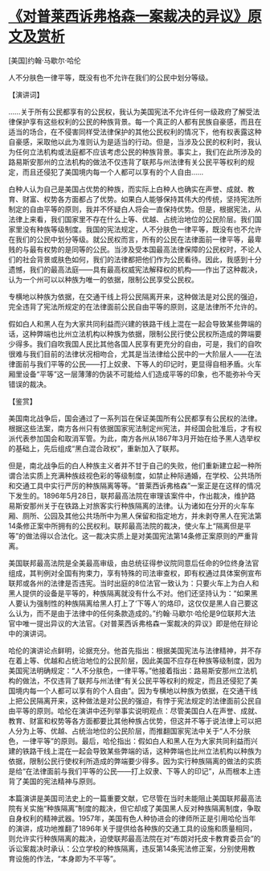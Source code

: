 # [《对普莱西诉弗格森一案裁决的异议》原文及赏析](https://www.vrrw.net/wx/14762.html)

[美国]约翰·马歇尔·哈伦

人不分肤色一律平等，既没有也不允许在我们的公民中划分等级。

【演讲词】

……关于所有公民都享有的公民权，我认为美国宪法不允许任何一级政府了解受法律保护享有这些权利的公民的种族背景。每一个真正的人都有民族自豪感，而且在适当的场合，在不侵害同样受法律保护的其他公民权利的情况下，他有权表露这种自豪感，采取他以此为准则认为是适当的行动。但是，当涉及公民的权利时，我认为任何立法机构或法庭都不应该考虑公民的种族背景。事实上，我们在此所涉及的路易斯安那州的立法机构的做法不仅违背了联邦与州法律有关公民平等权利的规定，而且还侵犯了美国境内每一个人都可以享有的个人自由……

白种人认为自己是美国占优势的种族，而实际上白种人也确实在声誉、成就、教育、财富、权势各方面都占了优势。如果白人能够保持其伟大的传统，坚持宪法所制定的自由平等的原则，我并不怀疑白人将会一直保持优势。但是，根据宪法，从法律上来看，我们国家里不存在什么上等、优越、占统治地位的公民阶层。我们国家里没有种族等级制度。我国的宪法规定，人不分肤色一律平等，既没有也不允许在我们的公民中划分等级。就公民权而言，所有的公民在法律面前一律平等，最卑贱的与最有权势的是同等的公民。当涉及受本国最高法律保障的公民权时，不论人们的社会背景或肤色如何，我们的法律都把他们作为公民看待。因此，我感到十分遗憾，我们的最高法庭——具有最高权威宪法解释权的机构——作出了这种裁决，认为一个州可以以种族为唯一的依据，限制公民享受公民权。

专横地以种族为依据，在交通干线上将公民隔离开来，这种做法是对公民的强迫，完全违背了宪法所规定的在法律面前公民自由平等的原则，这是法律所不允许的。

假如白人和黑人在为大家共同利益而兴建的铁路干线上混在一起会导致某些弊端的话，这种弊端也比州立法机构以种族为依据，限制公民行使公民权所造成的弊端要少得多。我们自吹我国人民比其他各国人民享有更充分的自由，可是，我们的自吹很难与我们目前的法律状况相吻合，尤其是当法律给公民中的一大阶层人——在法律面前与我们平等的公民——打上奴隶、下等人的印记时，更显得自相矛盾。火车厢里设备“平等”这一层薄薄的伪装不可能给人们造成平等的印象，也不能弥补今天错误的裁决。



【鉴赏】

美国南北战争后，国会通过了一系列旨在保证美国所有公民都享有公民权的法律。根据这些法案，南方各州只有依据国家宪法制定州宪法，并经国会批准后，才有权派代表参加国会和取消军管。为此，南方各州从1867年3月开始在给予黑人选举权的基础上，先后组成“黑白混合政权”，重新加入了联邦。

但是，南北战争后的白人种族主义者并不甘于自己的失败，他们重新建立起一种所谓合法实质上充满种族歧视色彩的等级制度，如禁止种际通婚，在学校、公共场所和交通工具中实行严厉的种族隔离等等。“普莱西诉弗格森”一案正是在这样的情况下发生的。1896年5月28日，联邦最高法院在审理该案件中，作出裁决，维护路易斯安那州关于在铁路上对旅客实行种族隔离的法律。认为诸如在分开的火车车厢、厕所、公园及其他公共场所中为黑人保留和指定地方，并未剥夺黑人在宪法第14条修正案中所拥有的公民权利。联邦最高法院的裁决，使火车上“隔离但是平等”的做法得以合法化。这一裁决实质上是对美国宪法第14条修正案原则的严重背离。

美国联邦最高法院是全美最高审级，由总统征得参议院同意后任命的9位终身法官组成，其判例对全国有拘束力，享有特殊的司法审查权，即有权通过具体案例宣布联邦或各州的法律是否违宪。当时出庭的8位法官一致认为：只要火车上为白人和黑人提供的设备是平等的，种族隔离就没有什么不对。他们还坚持认为：“如果黑人要认为强制性的种族隔离给黑人打上了‘下等人’的烙印，这仅仅是黑人自己要这么认为，而不是由于法律中的任何条款造成的。”约翰·马歇尔·哈伦是9位联邦大法官中唯一提出异议的大法官。《对普莱西诉弗格森一案裁决的异议》即是他在辩论中的演讲词。

哈伦的演讲论点鲜明，论据充分。他首先指出：根据美国宪法与法律精神，并不存在着上等、优越和占统治地位的公民阶层，因此美国不应存在种族等级制度，因为美国宪法明确规定：“人不分肤色，一律平等。”他接着指出：路易斯安那州立法机构的做法，不仅违背了联邦与州法律“有关公民平等权利的规定，而且还侵犯了美国境内每一个人都可以享有的个人自由”。因为专横地以种族为依据，在交通干线上把公民隔离开来，这种做法是对公民的强迫，有悖于宪法规定的法律面前公民自由平等的原则。哈伦在演讲中还列举事实说明观点：尽管美国白人在声誉、成就、教育、财富和权势等各方面都要比其他种族占优势，但这并不等于说法律上可以把人分为上等、优越、占统治地位的公民阶层，而推翻国家宪法中关于“人不分肤色，一律平等”的原则。最后，哈伦指出：假如白人和黑人在为大家共同利益而兴建的铁路干线上混在一起会导致某些弊端的话，这种弊端也比州立法机构以种族为依据，限制公民行使权利所造成的弊端要少得多。因为实行种族隔离的做法的实质是给“在法律面前与我们平等的公民——打上奴隶、下等人的印记”，从而根本上违背了美国的宪法精神与原则。

本篇演讲是美国司法史上的一篇重要文献，它尽管在当时未能阻止美国联邦最高法院有关实施“种族隔离”制度的裁决，但它却成了美国黑人反对种族隔离制度，争取自身权利的精神武器。1957年，美国有色人种协进会的律师所正是引用哈伦当年的演讲，成功地推翻了1896年关于提供给各种族的交通工具的设施和质量相同，则允许实行种族隔离的裁决，迫使联邦最高法院在对“布朗对托皮卡教育委员会”的诉讼案裁决时承认：公立学校的种族隔离，违反第14条宪法修正案，分别使用教育设施的作法，“本身即为不平等”。

